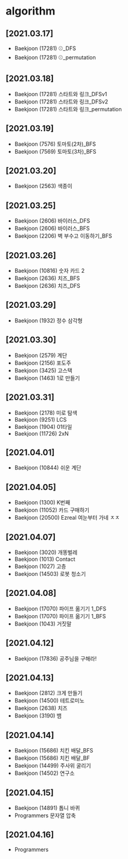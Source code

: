 # algorithm<br>
## [2021.03.17]
* Baekjoon (17281) ⚾_DFS<br>
* Baekjoon (17281) ⚾_permutation<br>

## [2021.03.18]
* Baekjoon (17281) 스타트와 링크_DFSv1<br>
* Baekjoon (17281) 스타트와 링크_DFSv2<br>
* Baekjoon (17281) 스타트와 링크_permutation<br>

## [2021.03.19]
* Baekjoon (7576) 토마토(2차)_BFS<br>
* Baekjoon (7569) 토마토(3차)_BFS<br>

## [2021.03.20]
* Baekjoon (2563) 색종이<br>

## [2021.03.25]
* Baekjoon (2606) 바이러스_DFS<br>
* Baekjoon (2606) 바이러스_BFS<br>
* Baekjoon (2206) 벽 부수고 이동하기_BFS<br>

## [2021.03.26]
* Baekjoon (10816) 숫자 카드 2<br>
* Baekjoon (2636) 치즈_BFS<br>
* Baekjoon (2636) 치즈_DFS<br>

## [2021.03.29]
* Baekjoon (1932) 정수 삼각형<br>


## [2021.03.30]
* Baekjoon (2579) 계단 <br>
* Baekjoon (2156) 포도주  <br>
* Baekjoon (3425) 고스택<br>
* Baekjoon (1463) 1로 만들기<br>


## [2021.03.31]
* Baekjoon (2178) 미로 탐색 <br>
* Baekjoon (9251) LCS <br>
* Baekjoon (1904) 01타일 <br>
* Baekjoon (11726) 2xN  <br>

## [2021.04.01]
* Baekjoon (10844) 쉬운 계단 <br>

## [2021.04.05]
* Baekjoon (1300) K번째  <br>
* Baekjoon (11052) 카드 구매하기 <br>
* Baekjoon (20500) Ezreal 여눈부터 가네 ㅈㅈ <br>

## [2021.04.07]
* Baekjoon (3020) 개똥벌레 <br>
* Baekjoon (1013) Contact <br>
* Baekjoon (1027) 고층 <br>
* Baekjoon (14503) 로봇 청소기 <br>

## [2021.04.08]
* Baekjoon (17070) 파이프 옮기기 1_DFS <br>
* Baekjoon (17070) 파이프 옮기기 1_BFS <br>
* Baekjoon (1043) 거짓말 <br>

## [2021.04.12]
* Baekjoon (17836) 공주님을 구해라! <br>

## [2021.04.13]
* Baekjoon (2812) 크게 만들기 <br>
* Baekjoon (14500) 테트로미노 <br>
* Baekjoon (2638) 치즈 <br>
* Baekjoon (3190) 뱀 <br>

## [2021.04.14]
* Baekjoon (15686) 치킨 배달_BFS <br>
* Baekjoon (15686) 치킨 배달_BF <br>
* Baekjoon (14499) 주사위 굴리기 <br>
* Baekjoon (14502) 연구소 <br>

## [2021.04.15]
* Baekjoon (14891) 톱니 바퀴 <br>
* Programmers 문자열 압축 <br>


## [2021.04.16]
* Programmers  <br>
